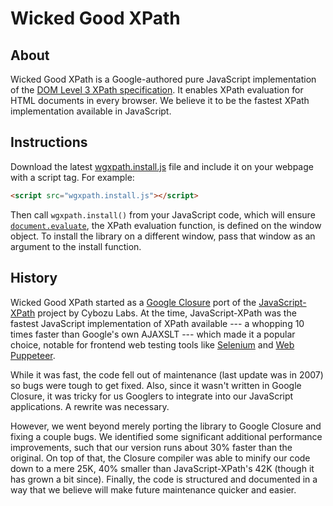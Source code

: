 # Wicked Good XPath

## About
Wicked Good XPath is a Google-authored pure JavaScript implementation of the <a href="http://www.w3.org/TR/DOM-Level-3-XPath/">DOM Level 3 XPath specification</a>. It enables XPath evaluation for HTML documents in every browser. We believe it to be the fastest XPath implementation available in JavaScript.

## Instructions
Download the latest <a href="https://github.com/google/wicked-good-xpath/releases/latest">wgxpath.install.js</a> file and include it on your webpage with a script tag. For example:
```html
<script src="wgxpath.install.js"></script>
```
Then call `wgxpath.install()` from your JavaScript code, which will ensure <a href="http://www.w3.org/TR/DOM-Level-3-XPath/xpath.html#XPathEvaluator-evaluate">`document.evaluate`</a>, the XPath evaluation function, is defined on the window object. To install the library on a different window, pass that window as an argument to the install function.

## History
Wicked Good XPath started as a <a href="https://developers.google.com/closure/">Google Closure</a> port of the <a href="http://coderepos.org/share/wiki/JavaScript-XPath">JavaScript-XPath</a> project by Cybozu Labs. At the time, JavaScript-XPath was the fastest JavaScript implementation of XPath available --- a whopping 10 times faster than Google's own AJAXSLT --- which made it a popular choice, notable for frontend web testing tools like <a href="http://docs.seleniumhq.org/">Selenium</a> and <a href="https://github.com/google/puppeteer">Web Puppeteer</a>.

While it was fast, the code fell out of maintenance (last update was in 2007) so bugs were tough to get fixed. Also, since it wasn't written in Google Closure, it was tricky for us Googlers to integrate into our JavaScript applications. A rewrite was necessary.

However, we went beyond merely porting the library to Google Closure and fixing a couple bugs. We identified some significant additional performance improvements, such that our version runs about 30% faster than the original. On top of that, the Closure compiler was able to minify our code down to a mere 25K, 40% smaller than JavaScript-XPath's 42K (though it has grown a bit since). Finally, the code is structured and documented in a way that we believe will make future maintenance quicker and easier.
